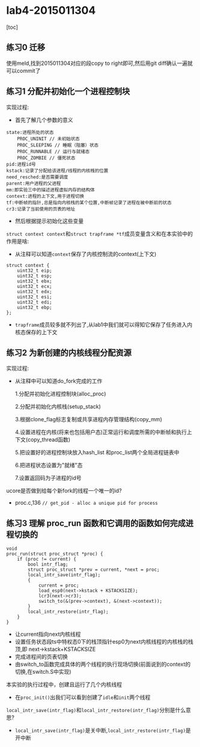 # lab4-2015011304

[toc]
## 练习0 迁移
使用meld,找到2015011304对应的段copy to right即可,然后用git diff确认一遍就可以commit了

## 练习1 分配并初始化一个进程控制块

实现过程:
- 首先了解几个参数的意义
```
state:进程所处的状态
    PROC_UNINIT // 未初始状态 
    PROC_SLEEPING // 睡眠（阻塞）状态 
    PROC_RUNNABLE // 运行与就绪态 
    PROC_ZOMBIE // 僵死状态
pid:进程id号
kstack:记录了分配给该进程/线程的内核桟的位置
need_resched:是否需要调度
parent:用户进程的父进程
mm:即实验三中的描述进程虚拟内存的结构体
context:进程的上下文,用于进程切换
tf:中断帧的指针,总是指向内核栈的某个位置,中断帧记录了进程在被中断前的状态
cr3:记录了当前使用的页表的地址
```
- 然后根据提示初始化这些变量

`struct context context`和`struct trapframe *tf`成员变量含义和在本实验中的作用是啥:
- 从注释可以知道`context`保存了内核控制流的context(上下文)
```
struct context {
    uint32_t eip;
    uint32_t esp;
    uint32_t ebx;
    uint32_t ecx;
    uint32_t edx;
    uint32_t esi;
    uint32_t edi;
    uint32_t ebp;
};
```
- `trapframe`成员较多就不列出了,从lab1中我们就可以得知它保存了任务进入内核态保存的上下文

## 练习2 为新创建的内核线程分配资源

实现过程:

- 从注释中可以知道do_fork完成的工作

    1.分配并初始化进程控制块(alloc_proc)
    
    2.分配并初始化内核栈(setup_stack)
    
    3.根据clone_flag标志复制或共享进程内存管理结构(copy_mm)
    
    4.设置进程在内核(将来也包括用户态)正常运行和调度所需的中断帧和执行上下文(copy_thread函数)
    
    5.把设置好的进程控制块放入hash_list 和proc_list两个全局进程链表中
    
    6.把进程状态设置为"就绪"态
    
    7.设置返回码为子进程的id号

ucore是否做到给每个新fork的线程一个唯一的id?
- proc.c,136 `// get_pid - alloc a unique pid for process`

## 练习3 理解 proc_run 函数和它调用的函数如何完成进程切换的
```
void
proc_run(struct proc_struct *proc) {
    if (proc != current) {
        bool intr_flag;
        struct proc_struct *prev = current, *next = proc;
        local_intr_save(intr_flag);
        {
            current = proc;
            load_esp0(next->kstack + KSTACKSIZE);
            lcr3(next->cr3);
            switch_to(&(prev->context), &(next->context));
        }
        local_intr_restore(intr_flag);
    }
}
```
- 让current指向next内核线程
- 设置任务状态段ts中特权态0下的栈顶指针esp0为next内核线程的内核栈的栈顶,即 next->kstack+KSTACKSIZE
- 完成进程间的页表切换
- 由switch_to函数完成具体的两个线程的执行现场切换(前面说到的context的切换,在switch.S中实现)

本实验的执行过程中，创建且运行了几个内核线程
- 在`proc_init()`出我们可以看到创建了`idle`和`init`两个线程

`local_intr_save(intr_flag)`和`local_intr_restore(intr_flag)`分别是什么意思?
- `local_intr_save(intr_flag)`是关中断,`local_intr_restore(intr_flag)`是开中断
